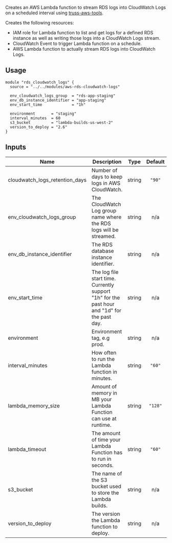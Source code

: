 <!-- BEGINNING OF PRE-COMMIT-TERRAFORM DOCS HOOK -->
Creates an AWS Lambda function to stream RDS logs into CloudWatch Logs
on a scheduled interval using [truss-aws-tools](https://github.com/trussworks/truss-aws-tools).

Creates the following resources:

* IAM role for Lambda function to list and get logs for a
  defined RDS instance as well as writing those logs into a CloudWatch Logs stream.
* CloudWatch Event to trigger Lambda function on a schedule.
* AWS Lambda function to actually stream RDS logs into CloudWatch Logs.

## Usage

```hcl
module "rds_cloudwatch_logs" {
  source = "../../modules/aws-rds-cloudwatch-logs"

  env_cloudwatch_logs_group  = "rds-app-staging"
  env_db_instance_identifier = "app-staging"
  env_start_time             = "1h"

  environment       = "staging"
  interval_minutes  = 60
  s3_bucket         = "lambda-builds-us-west-2"
  version_to_deploy = "2.6"
}
```

## Inputs

| Name | Description | Type | Default | Required |
|------|-------------|:----:|:-----:|:-----:|
| cloudwatch\_logs\_retention\_days | Number of days to keep logs in AWS CloudWatch. | string | `"90"` | no |
| env\_cloudwatch\_logs\_group | The CloudWatch Log group name where the RDS logs will be streamed. | string | n/a | yes |
| env\_db\_instance\_identifier | The RDS database instance identifier. | string | n/a | yes |
| env\_start\_time | The log file start time. Currently support "1h" for the past hour and "1d" for the past day. | string | n/a | yes |
| environment | Environment tag, e.g prod. | string | n/a | yes |
| interval\_minutes | How often to run the Lambda function in minutes. | string | `"60"` | no |
| lambda\_memory\_size | Amount of memory in MB your Lambda Function can use at runtime. | string | `"128"` | no |
| lambda\_timeout | The amount of time your Lambda Function has to run in seconds. | string | `"60"` | no |
| s3\_bucket | The name of the S3 bucket used to store the Lambda builds. | string | n/a | yes |
| version\_to\_deploy | The version the Lambda function to deploy. | string | n/a | yes |

<!-- END OF PRE-COMMIT-TERRAFORM DOCS HOOK -->
